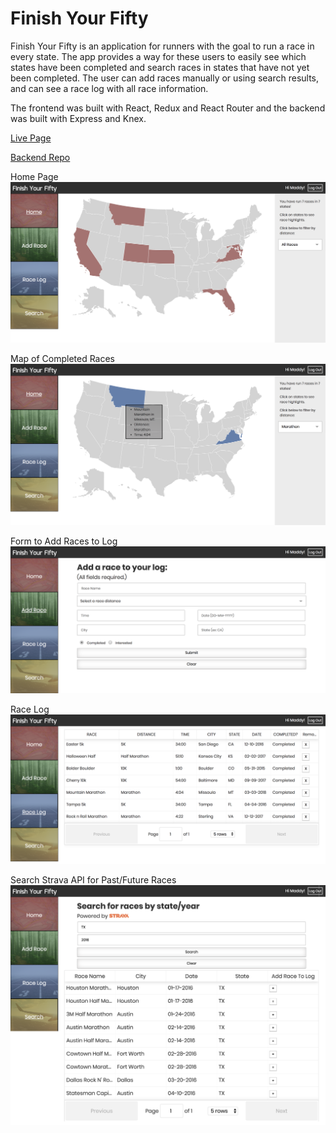# Finish Your Fifty

Finish Your Fifty is an application for runners with the goal to run a race in every state. The app provides a way for these users to easily see which states have been completed and search races in states that have not yet been completed. The user can add races manually or using search results, and can see a race log with all race information.

The frontend was built with React, Redux and React Router and the backend was built with Express and Knex.

[Live Page](http://finishyourfifty.surge.sh/)

[Backend Repo](https://github.com/mmdberg/Finish-Your-Fifty-Database)

Home Page
![Home Page](screenshots/FYF-home.png)

Map of Completed Races
![Map-Display-Example](screenshots/FYF-map-display.png)

Form to Add Races to Log
![Add Race Page](screenshots/FYF-add-race.png)

Race Log
![Race Log Page](screenshots/FYF-race-log.png)

Search Strava API for Past/Future Races
![Search Page](screenshots/FYF-search.png)

